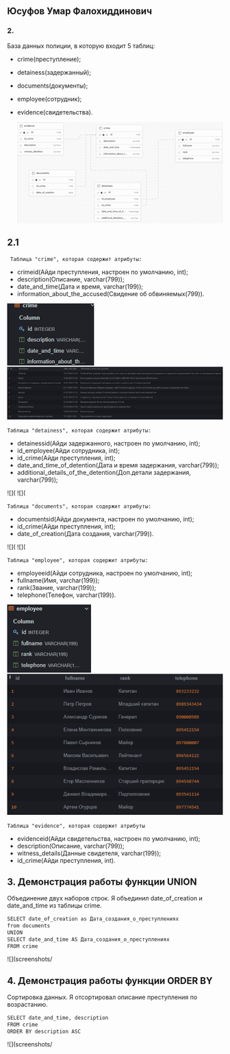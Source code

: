## Юсуфов Умар Фалохиддинович

### 2.
База данных полиции, в которую входит 5 таблиц:
* crime(преступление);
* detainess(задержанный);
* documents(документы);
* employee(сотрудник);
* evidence(свидетельства).

  ![](screenshots/supabase.png)

##  2.1
	 Таблица "crime", которая содержит атрибуты:
* crimeid(Айди преступления, настроен по умолчанию, int);
* description(Описание, varchar(799));
* date_and_time(Дата и время, varchar(199));
* information_about_the_accused(Свидение об обвиняемых(799)).

![](screenshots/crime1.png)	![](screenshots/Crime2.png)

	Таблица "detainess", которая содержит атрибуты:
* detainessid(Айди задержанного, настроен по умолчанию, int);
* id_employee(Айди сотрудника, int);
* id_crime(Айди преступления, int);
* date_and_time_of_detention(Дата и время задержания, varchar(799));
* additional_details_of_the_detention(Доп.детали задержания, varchar(799));

![](						![](

	Таблица "documents", которая содержит атрибуты:
* documentsid(Айди документа, настроен по умолчанию, int);
* id_crime(Айди преступления, int);
* date_of_creation(Дата создания, varchar(799)).

![](						![](

	Таблица "employee", которая содержит атрибуты:	
* employeeid(Айди сотрудника, настроен по умолчанию, int);
* fullname(Имя, varchar(199));
* rank(Звание, varchar(199));
* telephone(Телефон, varchar(199)).

![](screenshots/Employee.png)			![](screenshots/Employee2.png)

	Таблица "evidence", которая содержит атрибуты
* evidenceid(Айди свидетельства, настроен по умолчанию, int);
* description(Описание, varchar(799));
* witness_details(Данные свидетеля, varchar(199));
* id_crime(Айди преступления, int).

## 3. Демонстрация работы функции UNION
Объединение двух наборов строк. Я объединил date_of_creation и date_and_time из таблицы crime.

```
SELECT date_of_creation as Дата_создания_о_преступлениях
from documents
UNION
SELECT date_and_time AS Дата_создания_о_преступлениях
FROM crime
```
![](screenshots/

## 4. Демонстрация работы функции ORDER BY
Сортировка данных. Я отсортировал описание преступления по возрастанию.
```
SELECT date_and_time, description
FROM crime
ORDER BY description ASC
```
![](screenshots/
